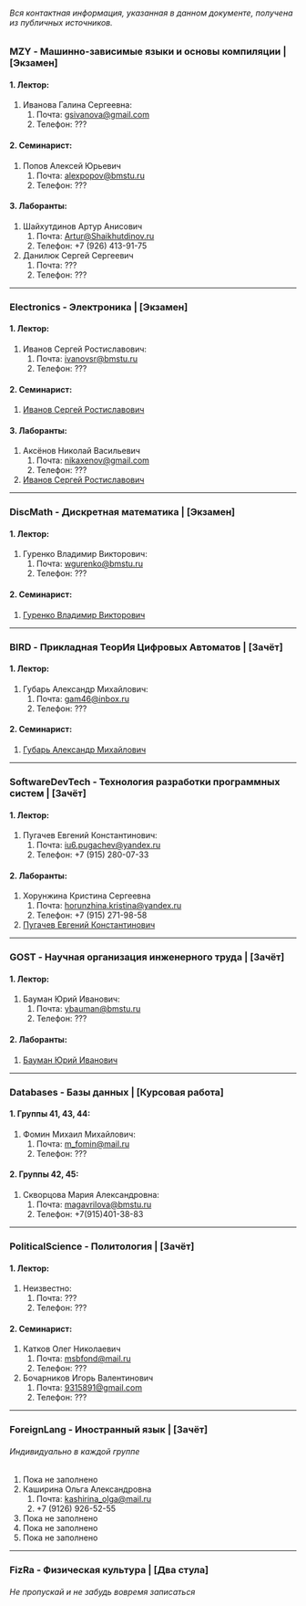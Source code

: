 ###### Вся контактная информация, указанная в данном документе, получена из публичных источников.
### MZY - Машинно-зависимые языки и основы компиляции | [Экзамен]
#### 1. Лектор:
   1. Иванова Галина Сергеевна:
      1. Почта: gsivanova@gmail.com
      2. Телефон: ???

#### 2. Семинарист:
   1. Попов Алексей Юрьевич
      1. Почта: alexpopov@bmstu.ru
      2. Телефон: ???

#### 3. Лаборанты:
   1. Шайхутдинов Артур Анисович
      1. Почта: Artur@Shaikhutdinov.ru
      2. Телефон: +7 (926) 413-91-75
   2. Данилюк Сергей Сергеевич
      1. Почта: ???
      2. Телефон: ???

---
### Electronics - Электроника | [Экзамен]
#### 1. Лектор:
   1. Иванов Сергей Ростиславович:
      1. Почта: ivanovsr@bmstu.ru
      2. Телефон: ???

#### 2. Семинарист:
   1. [Иванов Сергей Ростиславович](#1-Лектор-1)

#### 3. Лаборанты:
   1. Аксёнов Николай Васильевич
      1. Почта: nikaxenov@gmail.com
      2. Телефон: ???
   2. [Иванов Сергей Ростиславович](#1-Лектор-1)

---
### DiscMath - Дискретная математика | [Экзамен]
#### 1. Лектор:
   1. Гуренко Владимир Викторович:
      1. Почта: wgurenko@bmstu.ru
      2. Телефон: ???

#### 2. Семинарист:
   1. [Гуренко Владимир Викторович](#1-Лектор-2)

---
### BIRD - Прикладная ТеорИя Цифровых Автоматов | [Зачёт]
#### 1. Лектор:
   1. Губарь Александр Михайлович:
      1. Почта: gam46@inbox.ru
      2. Телефон: ???

#### 2. Семинарист:
   1. [Губарь Александр Михайлович](#1-Лектор-3)

---
### SoftwareDevTech - Технология разработки программных систем | [Зачёт]
#### 1. Лектор:
   1. Пугачев Евгений Константинович:
      1. Почта: iu6.pugachev@yandex.ru
      2. Телефон: +7 (915) 280-07-33

#### 2. Лаборанты:
   1. Хорунжина Кристина Сергеевна
      1. Почта: horunzhina.kristina@yandex.ru
      2. Телефон: +7 (915) 271-98-58
   2. [Пугачев Евгений Константинович](#1-Лектор-4)

---
### GOST - Научная организация инженерного труда | [Зачёт]
#### 1. Лектор:
   1. Бауман Юрий Иванович:
      1. Почта: ybauman@bmstu.ru 
      2. Телефон: ???

#### 2. Лаборанты:
   1. [Бауман Юрий Иванович](#1-Лектор-5)
---
### Databases - Базы данных | [Курсовая работа]
#### 1. Группы 41, 43, 44:
   1. Фомин Михаил Михайлович:
      1. Почта: m_fomin@mail.ru
      2. Телефон: ???
#### 2. Группы 42, 45:
   1. Скворцова Мария Александровна:
      1. Почта: magavrilova@bmstu.ru
      2. Телефон: +7(915)401-38-83

---
### PoliticalScience - Политология | [Зачёт]
#### 1. Лектор:
   1. Неизвестно:
      1. Почта: ???
      2. Телефон: ???

#### 2. Семинарист:
   1. Катков Олег Николаевич
      1. Почта: msbfond@mail.ru
      2. Телефон: ???
   2. Бочарников Игорь Валентинович
      1. Почта: 9315891@gmail.com
      2. Телефон: ???

---
### ForeignLang - Иностранный язык | [Зачёт]
###### Индивидуально в каждой группе

1. Пока не заполнено
2. Каширина Ольга Александровна
   1. Почта: kashirina_olga@mail.ru
   2. +7 (9126) 926-52-55
3. Пока не заполнено
4. Пока не заполнено
5. Пока не заполнено

---
### FizRa - Физическая культура | [Два стула]
###### Не пропускай и не забудь вовремя записаться

